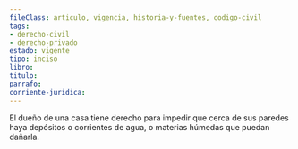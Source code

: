 ```yaml
---
fileClass: articulo, vigencia, historia-y-fuentes, codigo-civil
tags:
- derecho-civil
- derecho-privado
estado: vigente
tipo: inciso
libro:
titulo:
parrafo:
corriente-juridica:
---
```

El dueño de una casa tiene derecho para impedir que cerca de sus paredes haya depósitos o corrientes de agua, o materias húmedas que puedan dañarla.